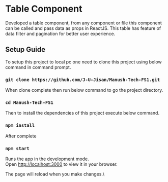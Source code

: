 # Table Component
Developed a table component, from any component or file this component can be called and pass data as props in ReactJS.
This table has feature of data filter and pagination for better user experience.

## Setup Guide
To setup this project to local pc one need to clone this project using below command in command prompt.
### `git clone https://github.com/J-U-Jisan/Manush-Tech-FS1.git`

When clone complete then run below command to go the project directory.
### `cd Manush-Tech-FS1`

Then to install the dependencies of this project execute below command.
### `npm install`

After complete
### `npm start`

Runs the app in the development mode.\
Open [http://localhost:3000](http://localhost:3000) to view it in your browser.

The page will reload when you make changes.\
